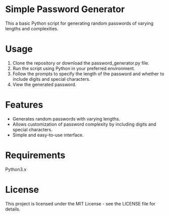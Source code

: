 # Simple Password Generator
This a basic Python script for generating random passwords of varying lengths and complexities.

# Usage
1. Clone the repository or download the password_generator.py file.
2. Run the script using Python in your preferred environment.
3. Follow the prompts to specify the length of the password and whether to include digits and special characters.
4. View the generated password.

# Features
* Generates random passwords with varying lengths.
* Allows customization of password complexity by including digits and special characters.
* Simple and easy-to-use interface.

# Requirements
Python3.x

# License
This project is licensed under the MIT License - see the LICENSE file for details.